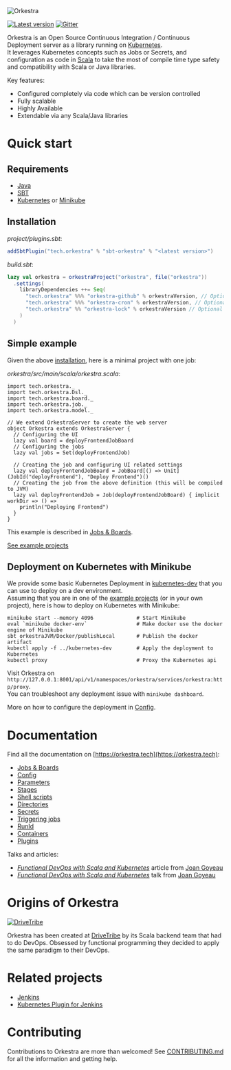 <img alt="Orkestra" src="https://raw.githubusercontent.com/orkestra-tech/orkestra/master/docs/src/main/resources/microsite/img/orkestra.png" srcset="https://raw.githubusercontent.com/orkestra-tech/orkestra/master/docs/src/main/resources/microsite/img/orkestra.png 2x">

[![Latest version](https://index.scala-lang.org/orkestra-tech/orkestra/orkestra-core/latest.svg?color=blue)](https://index.scala-lang.org/orkestra-tech/orkestra/orkestra-core)
[![Gitter](https://img.shields.io/badge/gitter-join%20chat-green.svg)](https://gitter.im/Orkestra-Tech/orkestra)

Orkestra is an Open Source Continuous Integration / Continuous Deployment server as a library running on
[Kubernetes](https://kubernetes.io).  
It leverages Kubernetes concepts such as Jobs or Secrets, and configuration as code in [Scala](https://scala-lang.org)
to take the most of compile time type safety and compatibility with Scala or Java libraries.

Key features:
* Configured completely via code which can be version controlled
* Fully scalable
* Highly Available
* Extendable via any Scala/Java libraries


# Quick start

## Requirements

- [Java](https://java.com/download)
- [SBT](https://scala-sbt.org)
- [Kubernetes](https://kubernetes.io) or [Minikube](https://github.com/kubernetes/minikube)

## Installation

*project/plugins.sbt*:
```scala
addSbtPlugin("tech.orkestra" % "sbt-orkestra" % "<latest version>")
```
*build.sbt*:
```scala
lazy val orkestra = orkestraProject("orkestra", file("orkestra"))
  .settings(
    libraryDependencies ++= Seq(
      "tech.orkestra" %%% "orkestra-github" % orkestraVersion, // Optional Github plugin
      "tech.orkestra" %%% "orkestra-cron" % orkestraVersion, // Optional Cron plugin
      "tech.orkestra" %% "orkestra-lock" % orkestraVersion // Optional Lock plugin
    )
  )
```

## Simple example

Given the above [installation](#installation), here is a minimal project with one job:

*orkestra/src/main/scala/orkestra.scala*:
```tut:silent
import tech.orkestra._
import tech.orkestra.Dsl._
import tech.orkestra.board._
import tech.orkestra.job._
import tech.orkestra.model._

// We extend OrkestraServer to create the web server
object Orkestra extends OrkestraServer {
  // Configuring the UI
  lazy val board = deployFrontendJobBoard
  // Configuring the jobs
  lazy val jobs = Set(deployFrontendJob)
  
  // Creating the job and configuring UI related settings
  lazy val deployFrontendJobBoard = JobBoard[() => Unit](JobId("deployFrontend"), "Deploy Frontend")()
  // Creating the job from the above definition (this will be compiled to JVM)
  lazy val deployFrontendJob = Job(deployFrontendJobBoard) { implicit workDir => () =>
    println("Deploying Frontend")
  }
}
```
This example is described in [Jobs & Boards](https://orkestra.tech/jobsboards.html).

[See example projects](https://github.com/orkestra-tech/orkestra/tree/master/examples)

## Deployment on Kubernetes with Minikube

We provide some basic Kubernetes Deployment in [kubernetes-dev](https://github.com/orkestra-tech/orkestra/tree/master/examples/kubernetes-dev)
that you can use to deploy on a dev environment.  
Assuming that you are in one of the [example projects](https://github.com/orkestra-tech/orkestra/tree/master/examples)
(or in your own project), here is how to deploy on Kubernetes with Minikube:
```
minikube start --memory 4096              # Start Minikube
eval `minikube docker-env`                # Make docker use the docker engine of Minikube
sbt orkestraJVM/Docker/publishLocal       # Publish the docker artifact
kubectl apply -f ../kubernetes-dev        # Apply the deployment to Kubernetes
kubectl proxy                             # Proxy the Kubernetes api
```
Visit Orkestra on `http://127.0.0.1:8001/api/v1/namespaces/orkestra/services/orkestra:http/proxy`.  
You can troubleshoot any deployment issue with `minikube dashboard`.

More on how to configure the deployment in [Config](https://orkestra.tech/config.html).


# Documentation

Find all the documentation on [https://orkestra.tech](https://orkestra.tech):
- [Jobs & Boards](https://orkestra.tech/jobsboards.html)
- [Config](https://orkestra.tech/config.html)
- [Parameters](https://orkestra.tech/parameters.html)
- [Stages](https://orkestra.tech/stages.html)
- [Shell scripts](https://orkestra.tech/shells.html)
- [Directories](https://orkestra.tech/directories.html)
- [Secrets](https://orkestra.tech/secrets.html)
- [Triggering jobs](https://orkestra.tech/triggers.html)
- [RunId](https://orkestra.tech/runid.html)
- [Containers](https://orkestra.tech/containers.html)
- [Plugins](https://orkestra.tech/plugins/)

Talks and articles:
- [*Functional DevOps with Scala and Kubernetes*](https://itnext.io/functional-devops-with-scala-a-kubernetes-3d7c91bca72f) article from [Joan Goyeau](https://twitter.com/JoanG38)
- [*Functional DevOps with Scala and Kubernetes*](https://skillsmatter.com/skillscasts/12343-orchestra-devops-with-scala-and-kubernetes) talk from [Joan Goyeau](https://twitter.com/JoanG38)


# Origins of Orkestra

<a href="https://drivetribe.com"><img alt="DriveTribe" src="https://raw.githubusercontent.com/orkestra-tech/orkestra/master/docs/src/main/resources/microsite/img/drivetribe.png" srcset="https://raw.githubusercontent.com/orkestra-tech/orkestra/master/docs/src/main/resources/microsite/img/drivetribe.png 2x"></a>

Orkestra has been created at [DriveTribe](https://drivetribe.com) by its Scala backend team that had to do DevOps. Obsessed by functional programming they decided to apply the same paradigm to their DevOps.


# Related projects

* [Jenkins](https://jenkins.io)
* [Kubernetes Plugin for Jenkins](https://github.com/jenkinsci/kubernetes-plugin)


# Contributing

Contributions to Orkestra are more than welcomed!
See [CONTRIBUTING.md](https://github.com/orkestra-tech/orkestra/tree/master/CONTRIBUTING.md) for all the information and getting help.
